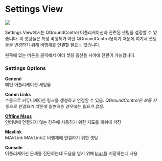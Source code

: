 # Settings View

![](SettingsView.jpg)

Settings View에서는 QGroundControl 어플리케이션과 관련된 셋팅을 설정할 수 있습니다. 이 셋팅들은 특정 비행체가 아닌 QGroundControl용이기 때문에 여기서 셋팅들을 변경하기 위해 비행체를 연결할 필요는 없습니다.

왼쪽에 있는 버튼을 클릭해서 여러 셋팅 옵션들 사이에 전환이 가능합니다.

### Settings Options

**General**
<br>메인 어플리케이션 세팅들

**Comm Links**
<br>수동으로 커뮤니케이션 링크를 생성하고 연결할 수 있음. *QGroundControl은 보통 자동으로 연결되기 때문에 일반적인 경우에는 필요가 없음.*

**[Offline Maps](OfflineMaps.md)**
<br>인터넷에 연결되지 않는 경우에 사용하기 위한 지도를 캐쉬에 저장

**Mavlink**
<br>MAVLink
MAVLink로 비행체에 연결하기 위한 셋팅

**Console**
<br>어플리케이션 문제를 진단하는데 도움을 얻기 위해 [logs](../Support/Support.md)를 저장하는데 사용